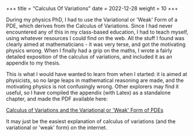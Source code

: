 +++
title = "Calculus Of Variations"
date = 2022-12-28
weight = 10
+++


During my physics PhD, I had to use the Variational or 'Weak' Form of a PDE, which derives from the Calculus of Variations.  Since I had never encountered any of this in my class-based education, I had to teach myself, using whatever resources I could find on the web.  All the stuff I found was clearly aimed at mathematicians - it was very terse, and got the motivating physics wrong.  When I finally had a grip on the maths, I wrote a fairly detailed exposition of the calculus of variations, and included it as an appendix to my thesis.

This is what I would have wanted to learn from when I started: it is aimed at physicists, so no large leaps in mathematical reasoning are made, and the motivating physics is not confusingly wrong.  Other explorers may find it useful, so I have compiled the appendix (with Latex) as a standalone chapter, and made the PDF available here:

[Calculus of Variations and the Variational or 'Weak' Form of PDEs](../Variational_Calculus_Nat_Lund.pdf)

It may just be the easiest explanation of calculus of variations (and the variational or 'weak' form) on the internet.